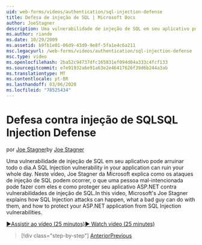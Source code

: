 ```yaml
---
uid: web-forms/videos/authentication/sql-injection-defense
title: Defesa de injeção de SQL | Microsoft Docs
author: JoeStagner
description: Uma vulnerabilidade de injeção de SQL em seu aplicativo pode arruinar todo o dia. Neste vídeo, Joe Stagner da Microsoft explica como os ataques de injeção de SQL podem Happ...
ms.author: riande
ms.date: 10/29/2009
ms.assetid: b9fb1e01-06d9-43d9-9e8f-5fa1e4c6a211
msc.legacyurl: /web-forms/videos/authentication/sql-injection-defense
msc.type: video
ms.openlocfilehash: 2ba52c94737dfc165831ef094d04a333c4fcf133
ms.sourcegitcommit: e7e91932a6e91a63e2e46417626f39d6b244a3ab
ms.translationtype: MT
ms.contentlocale: pt-BR
ms.lasthandoff: 03/06/2020
ms.locfileid: "78525434"
---
```

# <a name="sql-injection-defense"></a><span data-ttu-id="e71ac-104">Defesa contra injeção de SQL</span><span class="sxs-lookup"><span data-stu-id="e71ac-104">SQL Injection Defense</span></span>

<span data-ttu-id="e71ac-105">por [Joe Stagner](https://github.com/JoeStagner)</span><span class="sxs-lookup"><span data-stu-id="e71ac-105">by [Joe Stagner](https://github.com/JoeStagner)</span></span>

<span data-ttu-id="e71ac-106">Uma vulnerabilidade de injeção de SQL em seu aplicativo pode arruinar todo o dia.</span><span class="sxs-lookup"><span data-stu-id="e71ac-106">A SQL Injection vulnerability in your application can ruin your whole day.</span></span> <span data-ttu-id="e71ac-107">Neste vídeo, Joe Stagner da Microsoft explica como os ataques de injeção de SQL podem ocorrer, o que uma pessoa mal-intencionada pode fazer com eles e como proteger seu aplicativo ASP.NET contra vulnerabilidades de injeção de SQL.</span><span class="sxs-lookup"><span data-stu-id="e71ac-107">In this video, Microsoft's Joe Stagner explains how SQL Injection attacks can happen, what a bad guy can do with them, and how to protect your ASP.NET application from SQL Injection vulnerabilities.</span></span>

[<span data-ttu-id="e71ac-108">&#9654;Assistir ao vídeo (25 minutos)</span><span class="sxs-lookup"><span data-stu-id="e71ac-108">&#9654; Watch video (25 minutes)</span></span>](https://channel9.msdn.com/Blogs/ASP-NET-Site-Videos/sql-injection-defense)

> [!div class="step-by-step"]
> [<span data-ttu-id="e71ac-109">Anterior</span><span class="sxs-lookup"><span data-stu-id="e71ac-109">Previous</span></span>](creating-inactive-users.md)
